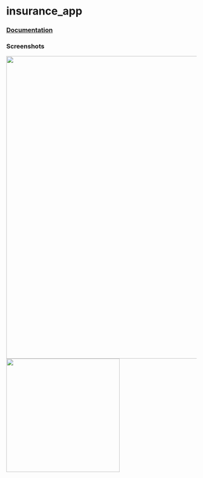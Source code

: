 # insurance_app

### [Documentation](https://docs.google.com/document/d/1sRriVBpKEAlE56gPWd2XKMNKW-3C_QcfANdIkyldF2M/edit?usp=sharing)

### Screenshots

<p float="left">
<img src="https://user-images.githubusercontent.com/55907631/207789446-4f141393-a16d-4328-920c-2681614cc22d.png" height="800">
<img src="https://user-images.githubusercontent.com/55907631/207789990-85e7d4b9-b9a3-48a4-b77f-617bfe2b2f78.png" height="300">
</p>
